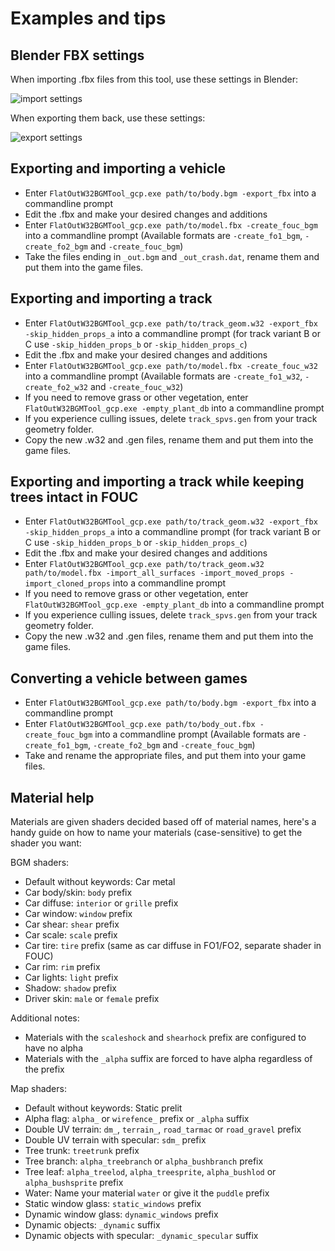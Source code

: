 # Examples and tips

## Blender FBX settings
When importing .fbx files from this tool, use these settings in Blender:

![import settings](https://i.imgur.com/Jd3zVaI.png)

When exporting them back, use these settings:

![export settings](https://i.imgur.com/Fh2Szm8.png)

## Exporting and importing a vehicle
- Enter `FlatOutW32BGMTool_gcp.exe path/to/body.bgm -export_fbx` into a commandline prompt
- Edit the .fbx and make your desired changes and additions
- Enter `FlatOutW32BGMTool_gcp.exe path/to/model.fbx -create_fouc_bgm` into a commandline prompt (Available formats are `-create_fo1_bgm`, `-create_fo2_bgm` and `-create_fouc_bgm`)
- Take the files ending in `_out.bgm` and `_out_crash.dat`, rename them and put them into the game files.

## Exporting and importing a track
- Enter `FlatOutW32BGMTool_gcp.exe path/to/track_geom.w32 -export_fbx -skip_hidden_props_a` into a commandline prompt (for track variant B or C use `-skip_hidden_props_b` or `-skip_hidden_props_c`)
- Edit the .fbx and make your desired changes and additions
- Enter `FlatOutW32BGMTool_gcp.exe path/to/model.fbx -create_fouc_w32` into a commandline prompt (Available formats are `-create_fo1_w32`, `-create_fo2_w32` and `-create_fouc_w32`)
- If you need to remove grass or other vegetation, enter `FlatOutW32BGMTool_gcp.exe -empty_plant_db` into a commandline prompt
- If you experience culling issues, delete `track_spvs.gen` from your track geometry folder.
- Copy the new .w32 and .gen files, rename them and put them into the game files.

## Exporting and importing a track while keeping trees intact in FOUC
- Enter `FlatOutW32BGMTool_gcp.exe path/to/track_geom.w32 -export_fbx -skip_hidden_props_a` into a commandline prompt (for track variant B or C use `-skip_hidden_props_b` or `-skip_hidden_props_c`)
- Edit the .fbx and make your desired changes and additions
- Enter `FlatOutW32BGMTool_gcp.exe path/to/track_geom.w32 path/to/model.fbx -import_all_surfaces -import_moved_props -import_cloned_props` into a commandline prompt
- If you need to remove grass or other vegetation, enter `FlatOutW32BGMTool_gcp.exe -empty_plant_db` into a commandline prompt
- If you experience culling issues, delete `track_spvs.gen` from your track geometry folder.
- Copy the new .w32 and .gen files, rename them and put them into the game files.

## Converting a vehicle between games
- Enter `FlatOutW32BGMTool_gcp.exe path/to/body.bgm -export_fbx` into a commandline prompt
- Enter `FlatOutW32BGMTool_gcp.exe path/to/body_out.fbx -create_fouc_bgm` into a commandline prompt (Available formats are `-create_fo1_bgm`, `-create_fo2_bgm` and `-create_fouc_bgm`)
- Take and rename the appropriate files, and put them into your game files.

## Material help
Materials are given shaders decided based off of material names, here's a handy guide on how to name your materials (case-sensitive) to get the shader you want:

BGM shaders:
- Default without keywords: Car metal
- Car body/skin: `body` prefix
- Car diffuse: `interior` or `grille` prefix
- Car window: `window` prefix
- Car shear: `shear` prefix
- Car scale: `scale` prefix
- Car tire: `tire` prefix (same as car diffuse in FO1/FO2, separate shader in FOUC)
- Car rim: `rim` prefix
- Car lights: `light` prefix
- Shadow: `shadow` prefix
- Driver skin: `male` or `female` prefix

Additional notes:
- Materials with the `scaleshock` and `shearhock` prefix are configured to have no alpha
- Materials with the `_alpha` suffix are forced to have alpha regardless of the prefix

Map shaders:
- Default without keywords: Static prelit
- Alpha flag: `alpha_` or `wirefence_` prefix or `_alpha` suffix
- Double UV terrain: `dm_`, `terrain_`, `road_tarmac` or `road_gravel` prefix
- Double UV terrain with specular: `sdm_` prefix
- Tree trunk: `treetrunk` prefix
- Tree branch: `alpha_treebranch` or `alpha_bushbranch` prefix
- Tree leaf: `alpha_treelod`, `alpha_treesprite`, `alpha_bushlod` or `alpha_bushsprite` prefix
- Water: Name your material `water` or give it the `puddle` prefix
- Static window glass: `static_windows` prefix
- Dynamic window glass: `dynamic_windows` prefix
- Dynamic objects: `_dynamic` suffix
- Dynamic objects with specular: `_dynamic_specular` suffix
